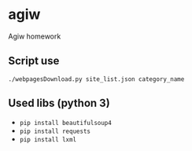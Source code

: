 # agiw
Agiw homework 

## Script use

`./webpagesDownload.py site_list.json category_name`

## Used libs (python 3)
* `pip install beautifulsoup4`
* `pip install requests`
* `pip install lxml`
